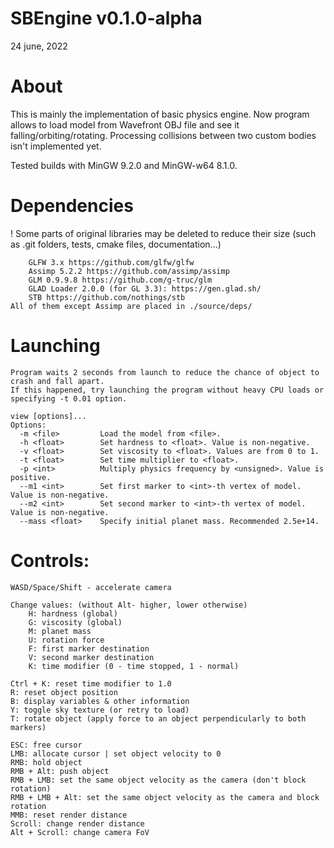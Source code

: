 # SBEngine v0.1.0-alpha
24 june, 2022

# About
This is mainly the implementation of basic physics engine.
Now program allows to load model from Wavefront OBJ file and see it falling/orbiting/rotating.
Processing collisions between two custom bodies isn't implemented yet.

Tested builds with MinGW 9.2.0 and MinGW-w64 8.1.0.

# Dependencies
! Some parts of original libraries may be deleted to reduce their size (such as .git folders, tests, cmake files, documentation...)
```
	GLFW 3.x https://github.com/glfw/glfw
	Assimp 5.2.2 https://github.com/assimp/assimp
	GLM 0.9.9.8 https://github.com/g-truc/glm
	GLAD Loader 2.0.0 (for GL 3.3): https://gen.glad.sh/
	STB https://github.com/nothings/stb
All of them except Assimp are placed in ./source/deps/
```
# Launching
```
Program waits 2 seconds from launch to reduce the chance of object to crash and fall apart.
If this happened, try launching the program without heavy CPU loads or specifying -t 0.01 option.

view [options]...
Options:
  -m <file>  		Load the model from <file>.
  -h <float> 		Set hardness to <float>. Value is non-negative.
  -v <float> 		Set viscosity to <float>. Values are from 0 to 1.
  -t <float> 		Set time multiplier to <float>.
  -p <int>   		Multiply physics frequency by <unsigned>. Value is positive.
  --m1 <int>   		Set first marker to <int>-th vertex of model. Value is non-negative.
  --m2 <int>   		Set second marker to <int>-th vertex of model. Value is non-negative.
  --mass <float>	Specify initial planet mass. Recommended 2.5e+14.
```
# Controls:
```
WASD/Space/Shift - accelerate camera

Change values: (without Alt- higher, lower otherwise)
	H: hardness (global)
	G: viscosity (global)
	M: planet mass
	U: rotation force
	F: first marker destination
	V: second marker destination
	K: time modifier (0 - time stopped, 1 - normal)

Ctrl + K: reset time modifier to 1.0
R: reset object position
B: display variables & other information
Y: toggle sky texture (or retry to load)
T: rotate object (apply force to an object perpendicularly to both markers)

ESC: free cursor
LMB: allocate cursor | set object velocity to 0
RMB: hold object
RMB + Alt: push object
RMB + LMB: set the same object velocity as the camera (don't block rotation)
RMB + LMB + Alt: set the same object velocity as the camera and block rotation
MMB: reset render distance
Scroll: change render distance
Alt + Scroll: change camera FoV
```
